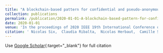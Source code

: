 ```yaml
---
title: "A blockchain-based pattern for confidential and pseudo-anonymous contract enforcement"
collection: publications
permalink: /publication/2020-01-01-A-blockchain-based-pattern-for-confidential-and-pseudo-anonymous-contract-enforcement
date: 2020-01-01
venue: 'In the proceedings of 2020 IEEE 19th International Conference on Trust, Security and Privacy in Computing and Communications (TrustCom)'
citation: ' Nicolas Six,  Claudia Ribalta,  Nicolas Herbaut,  Camille Salinesi, &quot;A blockchain-based pattern for confidential and pseudo-anonymous contract enforcement.&quot; In the proceedings of 2020 IEEE 19th International Conference on Trust, Security and Privacy in Computing and Communications (TrustCom), 2020.'
---
```

Use [Google Scholar](https://scholar.google.com/scholar?q=A+blockchain+based+pattern+for+confidential+and+pseudo+anonymous+contract+enforcement){:target="_blank"} for full citation